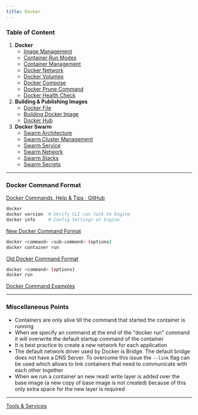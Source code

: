```yaml
---
title: Docker
---
```


### Table of Content

1. **Docker**
	* [Image Management](Docker%20Essentials/Image%20Management.md)
	* [Container Run Modes](Docker%20Essentials/Container%20Run%20Modes.md)
	* [Container Management](Docker%20Essentials/Container%20Management.md)
	* [Docker Network](Docker%20Essentials/Docker%20Network.md)
	* [Docker Volumes](Docker%20Essentials/Docker%20Volumes.md)
	* [Docker Compose](Docker%20Essentials/Docker%20Compose.md)
	* [Docker Prune Command](Docker%20Essentials/Docker%20Prune%20Command.md)
	* [Docker Health Check](Docker%20Essentials/Docker%20Health%20Check.md)
2. **Building & Publishing Images**
	* [Docker File](Building%20Docker%20Image/Docker%20File.md)
	* [Building Docker Image](Building%20Docker%20Image/Building%20Docker%20Image.md)
	* [Docker Hub](Building%20Docker%20Image/Docker%20Hub.md)
3. **Docker Swarm**
	* [Swarm Architecture](Docker%20Swarm/Swarm%20Architecture.md)
	* [Swarm Cluster Management](Docker%20Swarm/Swarm%20Cluster%20Management.md)
	* [Swarm Service](Docker%20Swarm/Swarm%20Service.md)
	* [Swarm Network](Docker%20Swarm/Swarm%20Network.md)
	* [Swarm Stacks](Docker%20Swarm/Swarm%20Stacks.md)
	* [Swarm Secrets](Docker%20Swarm/Swarm%20Secrets.md)

---

### Docker Command Format

[Docker Commands, Help & Tips · GitHub](https://gist.github.com/bradtraversy/89fad226dc058a41b596d586022a9bd3)

````bash
docker
docker version 	# Verify CLI can talk to Engine
docker info     # Config Settings of Engine
````

<u>New Docker Command Format</u>

````bash
docker <command> <sub-command> (options)
docker container run
````

<u>Old Docker Command Format</u>

````bash
docker <command> (options)
docker run
````

[Docker Command Examples](Docker%20Command%20Examples.md)

---

### Miscellaneous Points

* Containers are only alive till the command that started the container is running
* When we specify an command at the end of the "docker run" command it will overwrite the default startup command of the container
* It is best practice to create a new network for each application
* The default network driver used by Docker is Bridge. The default bridge does not have a DNS Server. To overcome this issue the `--link` flag can be used which allows to link containers that need to communicate with each other together
* When we run a container an new read/ write layer is added over the base image (a new copy of base image is not created) because of this only extra space for the new layer is required

---

[Tools & Services](../Tools%20&%20Services.md)